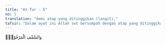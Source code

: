 ```yaml
---
title: "At-Tur - 5"
no: 5
translation: "demi atap yang ditinggikan (langit),"
tafsir: "Dalam ayat ini Allah swt bersumpah dengan atap yang ditinggikan (langit) yaitu alam tinggi yang mempunyai beberapa matahari, beberapa bulan, bintang-bintang tetap, dan bintang-bintang beredar. Di sana juga terletak 'Arsy dan kursi-Nya; demikian juga malaikat-malaikat-Nya (yang tidak pernah menolak perintah Allah swt dan selalu patuh terhadap apa yang Allah perintahkan kepada mereka). Di sana juga ada benda-benda alam yang tak terhitung banyaknya hanya Allah swt yang mengetahuinya, dan balatentara Allah swt yang kita juga tak mengetahui hakikatnya kecuali Dia yang menciptakannya. Dalam firman Allah swt dijelaskan: \n\nDan tidak ada yang mengetahui bala tentara Tuhanmu kecuali Dia sendiri. (al-Muddatstsir/74: 31) \n\nSufyan ats-sauri, Syu'bah dan Abdul Ahwas meriwayatkan dari Simak dari Harb dari Khalid bin Ar'arah dari 'Ali bahwa As-Saqful Marfu' artinya 'langit. Sufyan membaca firman Allah sebagai berikut: \n\nDan Kami menjadikan langit sebagai atap yang terpelihara. (alAnbiya'/21: 32) \n\nMaksudnya ialah bahwa langit itu sebagai atap dan yang dimaksud dengan \"terpelihara\" ialah segala yang berada di langit itu dijaga oleh Allah swt dengan peraturan dan hukum-hukum yang menyebabkan semuanya berjalan dengan teratur dan tertib, sesuai sistem dan hukumnya."
---
```


وَالسَّقْفِ الْمَرْفُوْعِۙ  

